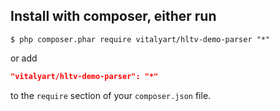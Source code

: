 ## Install with composer, either run

```shell
$ php composer.phar require vitalyart/hltv-demo-parser "*"
```

or add

```json
"vitalyart/hltv-demo-parser": "*"
```

to the ```require``` section of your `composer.json` file.
